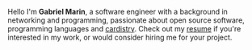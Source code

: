 Hello I'm **Gabriel Marin**, a software engineer with a background in networking and programming, passionate about open source software, programming languages and [cardistry](https://www.youtube.com/watch?v=ka2cg6SVmrI). Check out my [resume](/cv/gmarin.pdf) if you're interested in my work, or would consider hiring me for your project.
